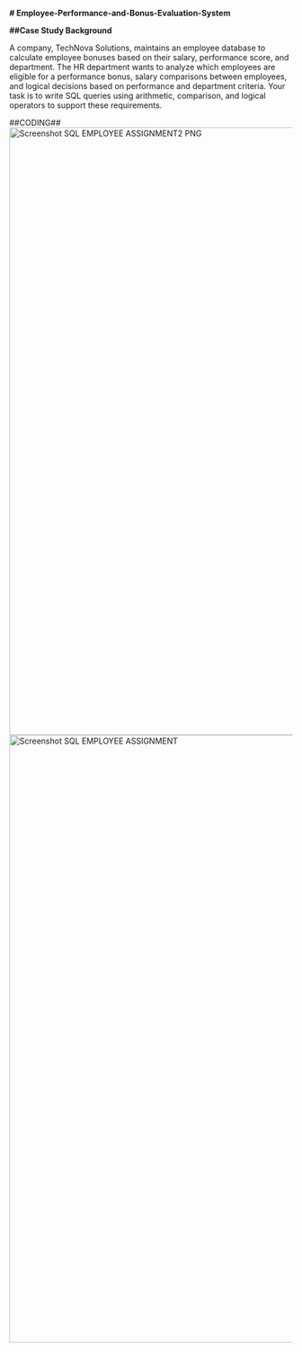 **# Employee-Performance-and-Bonus-Evaluation-System**

**##Case Study Background**

A company, TechNova Solutions, maintains an employee database to calculate employee bonuses based on their salary, performance score, and department. The HR department wants to analyze which employees are eligible for a performance bonus, salary comparisons between employees, and logical decisions based on performance and department criteria. Your task is to write SQL queries using arithmetic, comparison, and logical operators to support these requirements.

##CODING##
<img width="1438" height="1080" alt="Screenshot SQL EMPLOYEE ASSIGNMENT2  PNG" src="https://github.com/user-attachments/assets/214aead9-d512-4209-b67e-6ab07a62171c" />
<img width="1479" height="1080" alt="Screenshot SQL EMPLOYEE ASSIGNMENT" src="https://github.com/user-attachments/assets/b8714d48-28cb-4712-a8ab-3fa823163169" />

